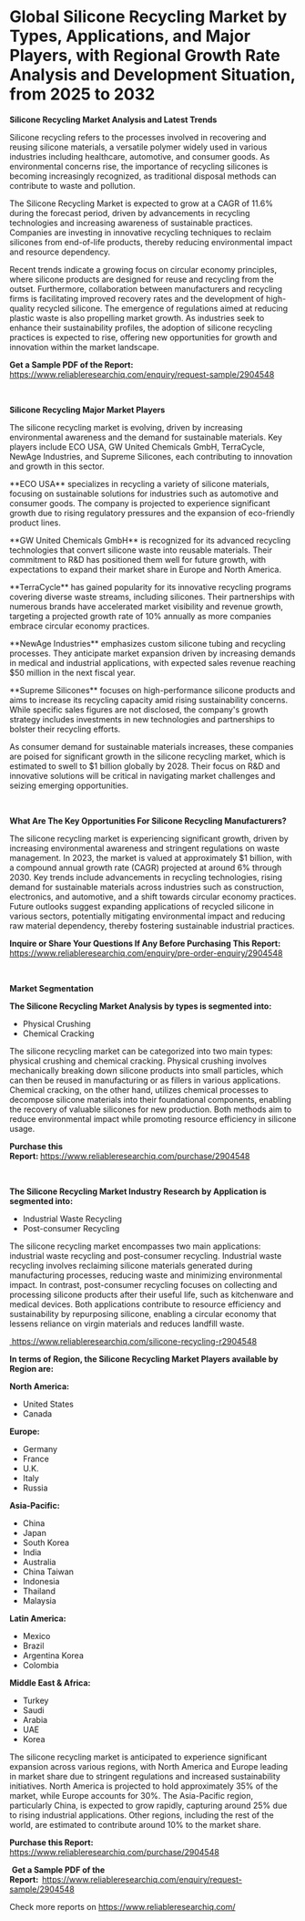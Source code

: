 <p><h1>Global Silicone Recycling Market by Types, Applications, and Major Players, with Regional Growth Rate Analysis and Development Situation, from 2025 to 2032</h1></p><p><strong>Silicone Recycling Market Analysis and Latest Trends</strong></p>
<p><p>Silicone recycling refers to the processes involved in recovering and reusing silicone materials, a versatile polymer widely used in various industries including healthcare, automotive, and consumer goods. As environmental concerns rise, the importance of recycling silicones is becoming increasingly recognized, as traditional disposal methods can contribute to waste and pollution.</p><p>The Silicone Recycling Market is expected to grow at a CAGR of 11.6% during the forecast period, driven by advancements in recycling technologies and increasing awareness of sustainable practices. Companies are investing in innovative recycling techniques to reclaim silicones from end-of-life products, thereby reducing environmental impact and resource dependency.</p><p>Recent trends indicate a growing focus on circular economy principles, where silicone products are designed for reuse and recycling from the outset. Furthermore, collaboration between manufacturers and recycling firms is facilitating improved recovery rates and the development of high-quality recycled silicone. The emergence of regulations aimed at reducing plastic waste is also propelling market growth. As industries seek to enhance their sustainability profiles, the adoption of silicone recycling practices is expected to rise, offering new opportunities for growth and innovation within the market landscape.</p></p>
<p><strong>Get a Sample PDF of the Report:&nbsp;</strong> <a href="https://www.reliableresearchiq.com/enquiry/request-sample/2904548?utm_campaign=2735&utm_medium=2&utm_source=Github&utm_content=ia&utm_term=12032025&utm_id=silicone-recycling">https://www.reliableresearchiq.com/enquiry/request-sample/2904548</a></p>
<p>&nbsp;</p>
<p><strong>Silicone Recycling Major Market Players</strong></p>
<p><p>The silicone recycling market is evolving, driven by increasing environmental awareness and the demand for sustainable materials. Key players include ECO USA, GW United Chemicals GmbH, TerraCycle, NewAge Industries, and Supreme Silicones, each contributing to innovation and growth in this sector.</p><p>**ECO USA** specializes in recycling a variety of silicone materials, focusing on sustainable solutions for industries such as automotive and consumer goods. The company is projected to experience significant growth due to rising regulatory pressures and the expansion of eco-friendly product lines.</p><p>**GW United Chemicals GmbH** is recognized for its advanced recycling technologies that convert silicone waste into reusable materials. Their commitment to R&D has positioned them well for future growth, with expectations to expand their market share in Europe and North America.</p><p>**TerraCycle** has gained popularity for its innovative recycling programs covering diverse waste streams, including silicones. Their partnerships with numerous brands have accelerated market visibility and revenue growth, targeting a projected growth rate of 10% annually as more companies embrace circular economy practices.</p><p>**NewAge Industries** emphasizes custom silicone tubing and recycling processes. They anticipate market expansion driven by increasing demands in medical and industrial applications, with expected sales revenue reaching $50 million in the next fiscal year.</p><p>**Supreme Silicones** focuses on high-performance silicone products and aims to increase its recycling capacity amid rising sustainability concerns. While specific sales figures are not disclosed, the company's growth strategy includes investments in new technologies and partnerships to bolster their recycling efforts.</p><p>As consumer demand for sustainable materials increases, these companies are poised for significant growth in the silicone recycling market, which is estimated to swell to $1 billion globally by 2028. Their focus on R&D and innovative solutions will be critical in navigating market challenges and seizing emerging opportunities.</p></p>
<p>&nbsp;</p>
<p><strong>What Are The Key Opportunities For Silicone Recycling Manufacturers?</strong></p>
<p><p>The silicone recycling market is experiencing significant growth, driven by increasing environmental awareness and stringent regulations on waste management. In 2023, the market is valued at approximately $1 billion, with a compound annual growth rate (CAGR) projected at around 6% through 2030. Key trends include advancements in recycling technologies, rising demand for sustainable materials across industries such as construction, electronics, and automotive, and a shift towards circular economy practices. Future outlooks suggest expanding applications of recycled silicone in various sectors, potentially mitigating environmental impact and reducing raw material dependency, thereby fostering sustainable industrial practices.</p></p>
<p><strong>Inquire or Share Your Questions If Any Before Purchasing This Report:</strong> <a href="https://www.reliableresearchiq.com/enquiry/pre-order-enquiry/2904548?utm_campaign=2735&utm_medium=2&utm_source=Github&utm_content=ia&utm_term=12032025&utm_id=silicone-recycling">https://www.reliableresearchiq.com/enquiry/pre-order-enquiry/2904548</a></p>
<p>&nbsp;</p>
<p><strong>Market Segmentation</strong></p>
<p><strong>The Silicone Recycling Market Analysis by types is segmented into:</strong></p>
<p><ul><li>Physical Crushing</li><li>Chemical Cracking</li></ul></p>
<p><p>The silicone recycling market can be categorized into two main types: physical crushing and chemical cracking. Physical crushing involves mechanically breaking down silicone products into small particles, which can then be reused in manufacturing or as fillers in various applications. Chemical cracking, on the other hand, utilizes chemical processes to decompose silicone materials into their foundational components, enabling the recovery of valuable silicones for new production. Both methods aim to reduce environmental impact while promoting resource efficiency in silicone usage.</p></p>
<p><strong>Purchase this Report:&nbsp;</strong><a href="https://www.reliableresearchiq.com/purchase/2904548?utm_campaign=2735&utm_medium=2&utm_source=Github&utm_content=ia&utm_term=12032025&utm_id=silicone-recycling">https://www.reliableresearchiq.com/purchase/2904548</a></p>
<p>&nbsp;</p>
<p><strong>The Silicone Recycling Market Industry Research by Application is segmented into:</strong></p>
<p><ul><li>Industrial Waste Recycling</li><li>Post-consumer Recycling</li></ul></p>
<p><p>The silicone recycling market encompasses two main applications: industrial waste recycling and post-consumer recycling. Industrial waste recycling involves reclaiming silicone materials generated during manufacturing processes, reducing waste and minimizing environmental impact. In contrast, post-consumer recycling focuses on collecting and processing silicone products after their useful life, such as kitchenware and medical devices. Both applications contribute to resource efficiency and sustainability by repurposing silicone, enabling a circular economy that lessens reliance on virgin materials and reduces landfill waste.</p></p>
<p><a href="https://www.reliableresearchiq.com/silicone-recycling-r2904548?utm_campaign=2735&utm_medium=2&utm_source=Github&utm_content=ia&utm_term=12032025&utm_id=silicone-recycling">&nbsp;https://www.reliableresearchiq.com/silicone-recycling-r2904548</a></p>
<p><strong>In terms of Region, the Silicone Recycling Market Players available by Region are:</strong></p>
<p>
    <p> <strong> North America: </strong>
        <ul>
            <li>United States</li>
            <li>Canada</li>
        </ul>
        </p> 
    <p> <strong> Europe: </strong>
        <ul>
            <li>Germany</li>
            <li>France</li>
            <li>U.K.</li>
            <li>Italy</li>
            <li>Russia</li>
        </ul>
        </p> 
    <p> <strong> Asia-Pacific: </strong>
        <ul>
            <li>China</li>
            <li>Japan</li>
            <li>South Korea</li>
            <li>India</li>
            <li>Australia</li>
            <li>China Taiwan</li>
            <li>Indonesia</li>
            <li>Thailand</li>
            <li>Malaysia</li>
        </ul>
        </p> 
    <p> <strong> Latin America: </strong>
        <ul>
            <li>Mexico</li>
            <li>Brazil</li>
            <li>Argentina Korea</li>
            <li>Colombia</li>
        </ul>
        </p> 
    <p> <strong> Middle East & Africa: </strong>
        <ul>
            <li>Turkey</li>
            <li>Saudi</li>
            <li>Arabia</li>
            <li>UAE</li>
            <li>Korea</li>
        </ul>
    </p>
    </p>
<p><p>The silicone recycling market is anticipated to experience significant expansion across various regions, with North America and Europe leading in market share due to stringent regulations and increased sustainability initiatives. North America is projected to hold approximately 35% of the market, while Europe accounts for 30%. The Asia-Pacific region, particularly China, is expected to grow rapidly, capturing around 25% due to rising industrial applications. Other regions, including the rest of the world, are estimated to contribute around 10% to the market share.</p></p>
<p><strong>Purchase this Report: </strong><a href="https://www.reliableresearchiq.com/purchase/2904548?utm_campaign=2735&utm_medium=2&utm_source=Github&utm_content=ia&utm_term=12032025&utm_id=silicone-recycling">https://www.reliableresearchiq.com/purchase/2904548</a></p>
<p>&nbsp;<strong>Get a Sample PDF of the Report:&nbsp;&nbsp;</strong><a href="https://www.reliableresearchiq.com/enquiry/request-sample/2904548?utm_campaign=2735&utm_medium=2&utm_source=Github&utm_content=ia&utm_term=12032025&utm_id=silicone-recycling">https://www.reliableresearchiq.com/enquiry/request-sample/2904548</a></p>
<p><strong></strong></p>
<p>Check more reports on <a href="https://www.reliableresearchiq.com/?utm_campaign=2735&utm_medium=2&utm_source=Github&utm_content=ia&utm_term=12032025&utm_id=silicone-recycling">https://www.reliableresearchiq.com/</a></p>